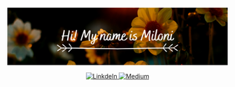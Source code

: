 
![](https://github.com/milonimittal/milonimittal/blob/master/images/cover.png)

<p align="center">
  <a href="https://www.linkedin.com/in/miloni-mittal-225779149/">
  <img alt="LinkdeIn" width="30px" src="https://cdn.jsdelivr.net/npm/simple-icons@v3/icons/linkedin.svg" />
</a>
<a href="https://medium.com/@milonimittal">
  <img alt="Medium" width="30px" src="https://cdn.jsdelivr.net/npm/simple-icons@v3/icons/medium.svg"/>
</a>
</p>



<!--
**milonimittal/milonimittal** is a ✨ _special_ ✨ repository because its `README.md` (this file) appears on your GitHub profile.

Here are some ideas to get you started:

- 🔭 I’m currently working on ...
- 🌱 I’m currently learning ...
- 👯 I’m looking to collaborate on ...
- 🤔 I’m looking for help with ...
- 💬 Ask me about ...
- 📫 How to reach me: ...
- 😄 Pronouns: ...
- ⚡ Fun fact: ...
-->
